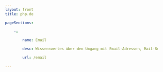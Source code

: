 ```yaml
---
layout: front
title: php.de

pageSections:

    -:

        name: Email

        desc: Wissenswertes über den Umgang mit Email-Adressen, Mail-Servern, und Mailer-Klassen.

        url: /email
        
---
```


